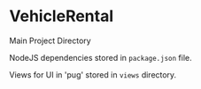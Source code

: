 # VehicleRental
Main Project Directory

NodeJS dependencies stored in ```package.json``` file.

Views for UI in 'pug' stored in ```views``` directory.
